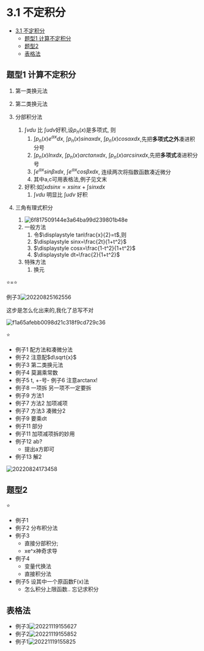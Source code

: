 # 3.1 不定积分

- [3.1 不定积分](#31-不定积分)
  - [题型1 计算不定积分](#题型1-计算不定积分)
  - [题型2](#题型2)
  - [表格法](#表格法)

## 题型1 计算不定积分

1. 第一类换元法
2. 第二类换元法
3. 分部积分法
   1. $\int vdu$ 比 $\int udv$好积,设$p_n(x)$是多项式, 则
      1. $\displaystyle \int p_n(x)e^{\alpha x}dx$, $\int p_n(x)sin{\alpha x}dx$, $\int p_n(x)cos{\alpha x}dx$,先把**多项式之外**凑进积分号
      2. $\displaystyle \int p_n(x){ln} xdx$, $\int p_n(x)\alpha rct\alpha n{x}dx$, $\int p_n(x)\alpha rcsin{x}dx$,先把**多项式**凑进积分号
      3. $\displaystyle \int e^{\alpha x}sin\beta  xdx$, $\int e^{\alpha x}cos\beta  xdx$, 连续两次将指数函数凑近微分
      4. 其中a,c可用表格法,例子见文末
   2. 好积:如$\int xdsinx = xsinx + \int sinxdx$
      1. $\int vdu$ 明显比 $\int udv$ 好积

4. 三角有理式积分
   1. ![6f817509144e3a64ba99d239801b48e](https://raw.githubusercontent.com/Logible/Image/main/note_image/6f817509144e3a64ba99d239801b48e.jpg)
   2. 一般方法
      1. 令$\displaystyle tan\frac{x}{2}=t$,则
      2. $\displaystyle sinx=\frac{2t}{1+t^2}$
      3. $\displaystyle cosx=\frac{1-t^2}{1+t^2}$
      4. $\displaystyle dt=\frac{2}{1+t^2}$
   3. 特殊方法
      1. 换元

⭐=⭐

例子3![20220825162556](https://raw.githubusercontent.com/Logible/Image/main/note_image/20220825162556.png)

这步是怎么化出来的,我化了总写不对

![f1a65afebb0098d21c318f9cd729c36](https://raw.githubusercontent.com/Logible/Image/main/note_image/f1a65afebb0098d21c318f9cd729c36.jpg)

⭐

- 例子1 配方法和凑微分法
- 例子2 注意配$d\sqrt{x}$
- 例子3 第二类换元法
- 例子4 莫漏乘常数
- 例子5 t, +-号- 例子6 注意arctanx!
- 例子8 一项拆 另一项不一定要拆
- 例子9 方法1
- 例子7 方法2 加项减项
- 例子7 方法3 凑微分2
- 例子9 要乘dt
- 例子11 部分
- 例子11 加项减项拆的妙用
- 例子12 ab?
  - 提出a方即可
- 例子13 解2

![20220824173458](https://raw.githubusercontent.com/Logible/Image/main/note_image/20220824173458.png)

## 题型2

⭐

- 例子1
- 例子2 分布积分法
- 例子3
  - 直接分部积分;
  - xe^x神奇求导
- 例子4
  - 变量代换法
  - 直接积分法
- 例子5 设其中一个原函数F(x)法
  - 怎么积分上限函数.. 忘记求积分

## 表格法

- 例子3![20221119155627](https://raw.githubusercontent.com/Logible/Image/main/note_image/20221119155627.png)
- 例子2![20221119155852](https://raw.githubusercontent.com/Logible/Image/main/note_image/20221119155852.png)
- 例子1![20221119155825](https://raw.githubusercontent.com/Logible/Image/main/note_image/20221119155825.png)
